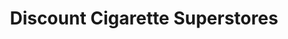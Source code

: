 ---
title: "Discount Cigarette Superstores"
url: /pensacola/discount-cigarette-superstores/
shop: Tabak
---